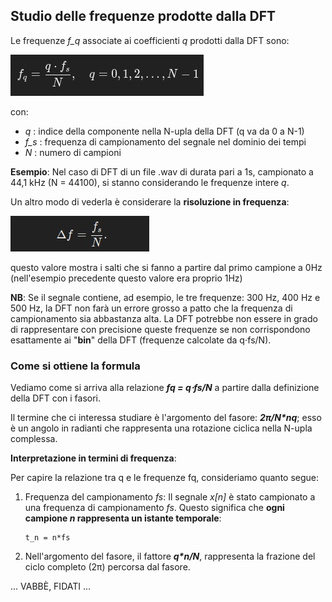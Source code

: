 
## Studio delle frequenze prodotte dalla DFT
Le frequenze *f_q* associate ai coefficienti *q* prodotti dalla DFT sono:

![alt text](immagini/frequenze_DFT.png)

con:
- *q* : indice della componente nella N-upla della DFT (q va da 0 a N-1)
- *f_s* : frequenza di campionamento del segnale nel dominio dei tempi
- *N* : numero di campioni

**Esempio**: Nel caso di DFT di un file .wav di durata pari a 1s, campionato a 44,1 kHz (N = 44100), si stanno considerando le frequenze intere *q*.

Un altro modo di vederla è considerare la **risoluzione in frequenza**:

![alt text](immagini/risoluzione_in_frequenza.png)

questo valore mostra i salti che si fanno a partire dal primo campione a 0Hz (nell'esempio precedente questo valore era proprio 1Hz) 

**NB**: Se il segnale contiene, ad esempio, le tre frequenze: 300 Hz, 400 Hz e 500 Hz, la DFT non farà un errore grosso a patto che la frequenza di campionamento sia abbastanza alta. La DFT potrebbe non essere in grado di rappresentare con precisione queste frequenze se non corrispondono esattamente ai "**bin**" della DFT (frequenze calcolate da q⋅fs/N​​).



### Come si ottiene la formula
Vediamo come si arriva alla relazione **_fq = q⋅fs/N_** a partire dalla definizione della DFT con i fasori. 

Il termine che ci interessa studiare è l'argomento del fasore: **_2π/N*nq_**; esso è un angolo in radianti che rappresenta una rotazione ciclica nella N-upla complessa.

**Interpretazione in termini di frequenza**:

Per capire la relazione tra q e le frequenze fq, consideriamo quanto segue:

1. Frequenza del campionamento *fs​*: Il segnale *x[n]* è stato campionato a una frequenza di campionamento *fs*. Questo significa che **ogni campione *n* rappresenta un istante temporale**:

    ```
    t_n = n*fs
    ```

2. Nell'argomento del fasore, il fattore **_q*n/N_**, rappresenta la frazione del ciclo completo (2π) percorsa dal fasore.

... VABBÈ, FIDATI ...